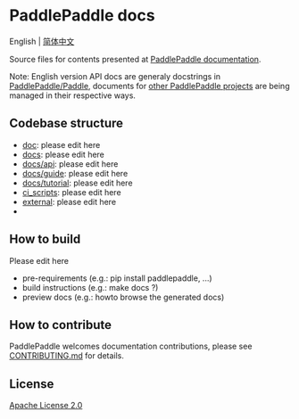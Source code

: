 # PaddlePaddle docs

English | [简体中文](./README_cn.md)


Source files for contents presented at [PaddlePaddle documentation](https://www.paddlepaddle.org.cn/documentation/docs/zh/guides/index_cn.html).

Note: English version API docs are generaly docstrings in [PaddlePaddle/Paddle](https://github.com/PaddlePaddle/Paddle), documents for [other PaddlePaddle projects](https://www.paddlepaddle.org.cn/overview) are being managed in their respective ways.

## Codebase structure
- [doc](doc): please edit here
- [docs](docs): please edit here
- [docs/api](docs/api): please edit here
- [docs/guide](docs/guide): please edit here
- [docs/tutorial](docs/tutorial): please edit here
- [ci_scripts](ci_scripts): please edit here
- [external](external): please edit here
- 
## How to build
Please edit here
- pre-requirements (e.g.: pip install paddlepaddle, ...)
- build instructions (e.g.: make docs ?)
- preview docs (e.g.: howto browse the generated docs)
## How to contribute

PaddlePaddle welcomes documentation contributions, please see [CONTRIBUTING.md](./CONTRIBUTING.md) for details.

## License

[Apache License 2.0](LICENSE)

